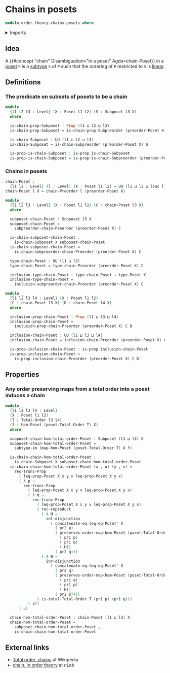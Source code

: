 # Chains in posets

```agda
module order-theory.chains-posets where
```

<details><summary>Imports</summary>

```agda
open import foundation.coproduct-types
open import foundation.dependent-pair-types
open import foundation.disjunction
open import foundation.existential-quantification
open import foundation.function-types
open import foundation.identity-types
open import foundation.images
open import foundation.propositional-truncations
open import foundation.propositions
open import foundation.subtypes
open import foundation.universe-levels

open import order-theory.chains-preorders
open import order-theory.order-preserving-maps-posets
open import order-theory.posets
open import order-theory.subposets
open import order-theory.total-orders
```

</details>

## Idea

A {{#concept "chain" Disambiguation="in a poset" Agda=chain-Poset}} in a
[poset](order-theory.posets.md) `P` is a [subtype](foundation-core.subtypes.md)
`S` of `P` such that the ordering of `P` restricted to `S` is
[linear](order-theory.total-orders.md).

## Definitions

### The predicate on subsets of posets to be a chain

```agda
module _
  {l1 l2 l3 : Level} (X : Poset l1 l2) (S : Subposet l3 X)
  where

  is-chain-prop-Subposet : Prop (l1 ⊔ l2 ⊔ l3)
  is-chain-prop-Subposet = is-chain-prop-Subpreorder (preorder-Poset X) S

  is-chain-Subposet : UU (l1 ⊔ l2 ⊔ l3)
  is-chain-Subposet = is-chain-Subpreorder (preorder-Poset X) S

  is-prop-is-chain-Subposet : is-prop is-chain-Subposet
  is-prop-is-chain-Subposet = is-prop-is-chain-Subpreorder (preorder-Poset X) S
```

### Chains in posets

```agda
chain-Poset :
  {l1 l2 : Level} (l : Level) (X : Poset l1 l2) → UU (l1 ⊔ l2 ⊔ lsuc l)
chain-Poset l X = chain-Preorder l (preorder-Poset X)

module _
  {l1 l2 l3 : Level} (X : Poset l1 l2) (C : chain-Poset l3 X)
  where

  subposet-chain-Poset : Subposet l3 X
  subposet-chain-Poset =
    subpreorder-chain-Preorder (preorder-Poset X) C

  is-chain-subposet-chain-Poset :
    is-chain-Subposet X subposet-chain-Poset
  is-chain-subposet-chain-Poset =
    is-chain-subpreorder-chain-Preorder (preorder-Poset X) C

  type-chain-Poset : UU (l1 ⊔ l3)
  type-chain-Poset = type-chain-Preorder (preorder-Poset X) C

  inclusion-type-chain-Poset : type-chain-Poset → type-Poset X
  inclusion-type-chain-Poset =
    inclusion-subpreorder-chain-Preorder (preorder-Poset X) C

module _
  {l1 l2 l3 l4 : Level} (X : Poset l1 l2)
  (C : chain-Poset l3 X) (D : chain-Poset l4 X)
  where

  inclusion-prop-chain-Poset : Prop (l1 ⊔ l3 ⊔ l4)
  inclusion-prop-chain-Poset =
    inclusion-prop-chain-Preorder (preorder-Poset X) C D

  inclusion-chain-Poset : UU (l1 ⊔ l3 ⊔ l4)
  inclusion-chain-Poset = inclusion-chain-Preorder (preorder-Poset X) C D

  is-prop-inclusion-chain-Poset : is-prop inclusion-chain-Poset
  is-prop-inclusion-chain-Poset =
    is-prop-inclusion-chain-Preorder (preorder-Poset X) C D
```

## Properties

### Any order preserving maps from a total order into a poset induces a chain

```agda
module _
  {l1 l2 l3 l4 : Level}
  (X : Poset l1 l2)
  (T : Total-Order l3 l4)
  (f : hom-Poset (poset-Total-Order T) X)
  where

  subposet-chain-hom-total-order-Poset : Subposet (l1 ⊔ l3) X
  subposet-chain-hom-total-order-Poset =
    subtype-im (map-hom-Poset (poset-Total-Order T) X f)

  is-chain-chain-hom-total-order-Poset :
    is-chain-Subposet X subposet-chain-hom-total-order-Poset
  is-chain-chain-hom-total-order-Poset (x , u) (y , v) =
    rec-trunc-Prop
      ( leq-prop-Poset X x y ∨ leq-prop-Poset X y x)
      ( λ p →
        rec-trunc-Prop
          ( leq-prop-Poset X x y ∨ leq-prop-Poset X y x)
          ( λ q →
            rec-trunc-Prop
              ( leq-prop-Poset X x y ∨ leq-prop-Poset X y x)
              ( rec-coproduct
                ( λ H →
                  inl-disjunction
                    ( concatenate-eq-leq-eq-Poset' X
                      ( pr2 p)
                      ( preserves-order-map-hom-Poset (poset-Total-Order T) X f
                        ( pr1 p)
                        ( pr1 q)
                        ( H))
                      ( pr2 q)))
                ( λ H →
                  inr-disjunction
                    ( concatenate-eq-leq-eq-Poset' X
                      ( pr2 q)
                      ( preserves-order-map-hom-Poset (poset-Total-Order T) X f
                        ( pr1 q)
                        ( pr1 p)
                        ( H))
                      ( pr2 p))))
              ( is-total-Total-Order T (pr1 p) (pr1 q)))
          ( v))
      ( u)

  chain-hom-total-order-Poset : chain-Poset (l1 ⊔ l3) X
  chain-hom-total-order-Poset =
    subposet-chain-hom-total-order-Poset ,
    is-chain-chain-hom-total-order-Poset
```

## External links

- [Total order, chains](https://en.wikipedia.org/wiki/Total_order#Chains) at
  Wikipedia
- [chain, in order theory](https://ncatlab.org/nlab/show/chain#in_order_theory)
  at $n$Lab
